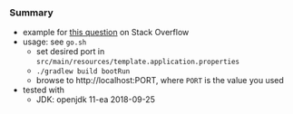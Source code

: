 
### Summary

* example for [this question](https://stackoverflow.com/questions/64662549) on Stack Overflow
* usage: see `go.sh`
    - set desired port in `src/main/resources/template.application.properties`
    - `./gradlew build bootRun`
    - browse to http://localhost:PORT, where `PORT` is the value you used 
* tested with
    - JDK: openjdk 11-ea 2018-09-25

